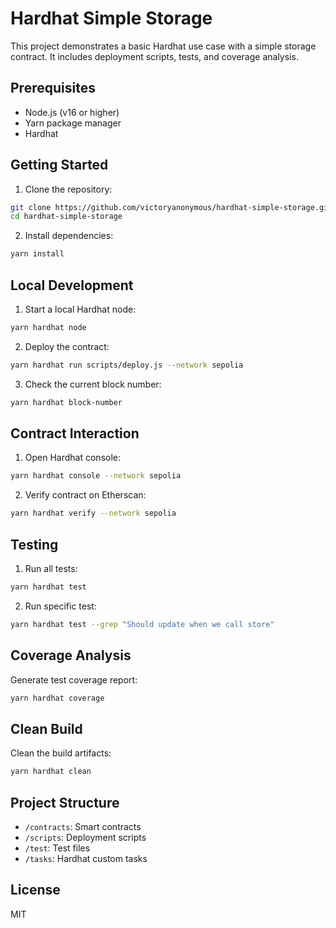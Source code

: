 # Hardhat Simple Storage

This project demonstrates a basic Hardhat use case with a simple storage contract. It includes deployment scripts, tests, and coverage analysis.

## Prerequisites

- Node.js (v16 or higher)
- Yarn package manager
- Hardhat

## Getting Started

1. Clone the repository:

```bash
git clone https://github.com/victoryanonymous/hardhat-simple-storage.git
cd hardhat-simple-storage
```

2. Install dependencies:

```bash
yarn install
```

## Local Development

1. Start a local Hardhat node:

```bash
yarn hardhat node
```

2. Deploy the contract:

```bash
yarn hardhat run scripts/deploy.js --network sepolia
```

3. Check the current block number:

```bash
yarn hardhat block-number
```

## Contract Interaction

1. Open Hardhat console:

```bash
yarn hardhat console --network sepolia
```

2. Verify contract on Etherscan:

```bash
yarn hardhat verify --network sepolia
```

## Testing

1. Run all tests:

```bash
yarn hardhat test
```

2. Run specific test:

```bash
yarn hardhat test --grep "Should update when we call store"
```

## Coverage Analysis

Generate test coverage report:

```bash
yarn hardhat coverage
```

## Clean Build

Clean the build artifacts:

```bash
yarn hardhat clean
```

## Project Structure

- `/contracts`: Smart contracts
- `/scripts`: Deployment scripts
- `/test`: Test files
- `/tasks`: Hardhat custom tasks

## License

MIT
